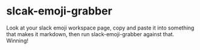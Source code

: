 # slcak-emoji-grabber

Look at your slack emoji workspace page, copy and paste it into something that makes it markdown, then run slack-emoji-grabber against that. Winning!

